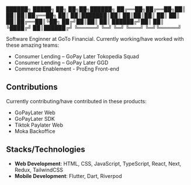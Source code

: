 ██████╗  █████╗ ██╗   ██╗██╗██████╗ 
██╔══██╗██╔══██╗██║   ██║██║██╔══██╗
██║  ██║███████║██║   ██║██║██║  ██║
██║  ██║██╔══██║╚██╗ ██╔╝██║██║  ██║
██████╔╝██║  ██║ ╚████╔╝ ██║██████╔╝
╚═════╝ ╚═╝  ╚═╝  ╚═══╝  ╚═╝╚═════╝

Software Enginner at GoTo Financial. Currently working/have worked with these amazing teams:
- Consumer Lending – GoPay Later Tokopedia Squad
- Consumer Lending – GoPay Later GGD
- Commerce Enablement - ProEng Front-end

## Contributions
Currently contributing/have contributed in these products:
- GoPayLater Web
- GoPayLater SDK
- Tiktok Paylater Web
- Moka Backoffice

## Stacks/Technologies
- **Web Development**: HTML, CSS, JavaScript, TypeScript, React, Next, Redux, TailwindCSS 
- **Mobile Development**: Flutter, Dart, Riverpod

<!--
**davistiadi/davistiadi** is a ✨ _special_ ✨ repository because its `README.md` (this file) appears on your GitHub profile.

Here are some ideas to get you started:

- 🔭 I’m currently working on ...
- 🌱 I’m currently learning ...
- 👯 I’m looking to collaborate on ...
- 🤔 I’m looking for help with ...
- 💬 Ask me about ...
- 📫 How to reach me: ...
- 😄 Pronouns: ...
- ⚡ Fun fact: ...
-->
